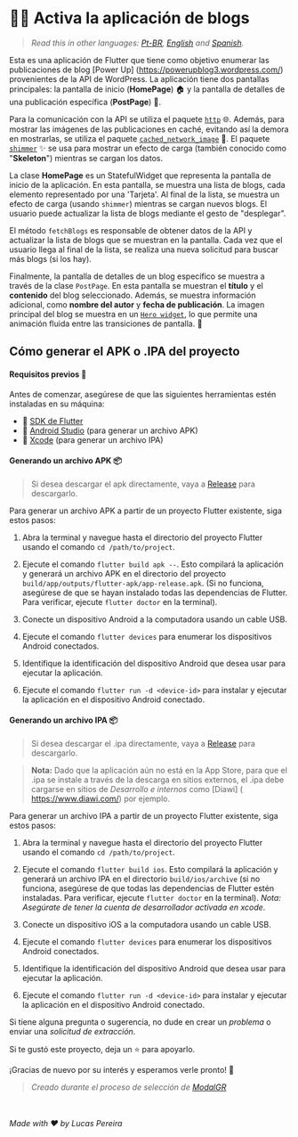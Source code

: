 # 👨‍💻 Activa la aplicación de blogs

>*Read this in other languages: [Pt-BR](README.md), [English](README.en.md) and [Spanish](README.es.md).*

Esta es una aplicación de Flutter que tiene como objetivo enumerar las publicaciones de blog [Power Up] (https://powerupblog3.wordpress.com/) provenientes de la API de WordPress. La aplicación tiene dos pantallas principales: la pantalla de inicio (**HomePage**) 🏠 y la pantalla de detalles de una publicación específica (**PostPage**) 📄.

Para la comunicación con la API se utiliza el paquete [`http`](https://pub.dev/packages/http) 🌐. Además, para mostrar las imágenes de las publicaciones en caché, evitando así la demora en mostrarlas, se utiliza el paquete [`cached_network_image`](https://pub.dev/packages/cached_network_image) 📸. El paquete [`shimmer`](https://pub.dev/packages/shimmer) ✨ se usa para mostrar un efecto de carga (también conocido como "**Skeleton**") mientras se cargan los datos.

La clase **HomePage** es un StatefulWidget que representa la pantalla de inicio de la aplicación. En esta pantalla, se muestra una lista de blogs, cada elemento representado por una 'Tarjeta'. Al final de la lista, se muestra un efecto de carga (usando `shimmer`) mientras se cargan nuevos blogs. El usuario puede actualizar la lista de blogs mediante el gesto de "desplegar".

El método `fetchBlogs` es responsable de obtener datos de la API y actualizar la lista de blogs que se muestran en la pantalla. Cada vez que el usuario llega al final de la lista, se realiza una nueva solicitud para buscar más blogs (si los hay).

Finalmente, la pantalla de detalles de un blog específico se muestra a través de la clase `PostPage`. En esta pantalla se muestran el **título** y el **contenido** del blog seleccionado. Además, se muestra información adicional, como **nombre del autor** y **fecha de publicación**. La imagen principal del blog se muestra en un [`Hero widget`](https://docs.flutter.dev/development/ui/animations/hero-animations), lo que permite una animación fluida entre las transiciones de pantalla. 🚀

## Cómo generar el APK o .IPA del proyecto

#### Requisitos previos 🔧

Antes de comenzar, asegúrese de que las siguientes herramientas estén instaladas en su máquina:

- 🚀 [SDK de Flutter](https://flutter.dev/docs/get-started/install)
- 📱 [Android Studio](https://developer.android.com/studio) (para generar un archivo APK)
- 🍎 [Xcode](https://developer.apple.com/xcode/) (para generar un archivo IPA)

#### Generando un archivo APK 📦

>Si desea descargar el apk directamente, vaya a [Release](https://github.com/Lucasbjpereira/powerupblog/releases/tag/release) para descargarlo.

Para generar un archivo APK a partir de un proyecto Flutter existente, siga estos pasos:

1. Abra la terminal y navegue hasta el directorio del proyecto Flutter usando el comando `cd /path/to/project`.

2. Ejecute el comando `flutter build apk --`. Esto compilará la aplicación y generará un archivo APK en el directorio del proyecto `build/app/outputs/flutter-apk/app-release.apk`. (Si no funciona, asegúrese de que se hayan instalado todas las dependencias de Flutter. Para verificar, ejecute `flutter doctor` en la terminal).

3. Conecte un dispositivo Android a la computadora usando un cable USB.

4. Ejecute el comando `flutter devices` para enumerar los dispositivos Android conectados.

5. Identifique la identificación del dispositivo Android que desea usar para ejecutar la aplicación.

6. Ejecute el comando `flutter run -d <device-id>` para instalar y ejecutar la aplicación en el dispositivo Android conectado.

#### Generando un archivo IPA 📦
>Si desea descargar el .ipa directamente, vaya a [Release](https://github.com/Lucasbjpereira/powerupblog/releases/tag/release) para descargarlo.

>**Nota:** Dado que la aplicación aún no está en la App Store, para que el .ipa se instale a través de la descarga en sitios externos, el .ipa debe cargarse en sitios de _Desarrollo e internos_ como [Diawi] ( https://www.diawi.com/) por ejemplo.

Para generar un archivo IPA a partir de un proyecto Flutter existente, siga estos pasos:

1. Abra la terminal y navegue hasta el directorio del proyecto Flutter usando el comando `cd /path/to/project`.

2. Ejecute el comando `flutter build ios`. Esto compilará la aplicación y generará un archivo IPA en el directorio `build/ios/archive` (si no funciona, asegúrese de que todas las dependencias de Flutter estén instaladas. Para verificar, ejecute `flutter doctor` en la terminal).
_Nota: Asegúrate de tener la cuenta de desarrollador activada en xcode_.

3. Conecte un dispositivo iOS a la computadora usando un cable USB.

4. Ejecute el comando `flutter devices` para enumerar los dispositivos Android conectados.

5. Identifique la identificación del dispositivo Android que desea usar para ejecutar la aplicación.

6. Ejecute el comando `flutter run -d <device-id>` para instalar y ejecutar la aplicación en el dispositivo Android conectado.

Si tiene alguna pregunta o sugerencia, no dude en crear un _problema_ o enviar una _solicitud de extracción_.

Si te gustó este proyecto, deja un ⭐️ para apoyarlo.

¡Gracias de nuevo por su interés y esperamos verle pronto! 👋

>_Creado durante el proceso de selección de [_ModalGR_](https://modalgr.com.br/)_

<br><br>
_Made with :heart: by Lucas Pereira_